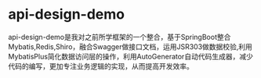 # api-design-demo
api-design-demo是我对之前所学框架的一个整合，基于SpringBoot整合Mybatis,Redis,Shiro，融合Swagger做接口文档，运用JSR303做数据校验,利用MybatisPlus简化数据访问层的操作，利用AutoGenerator自动代码生成器，减少代码的编写，更加专注业务逻辑的实现，从而提高开发效率。
